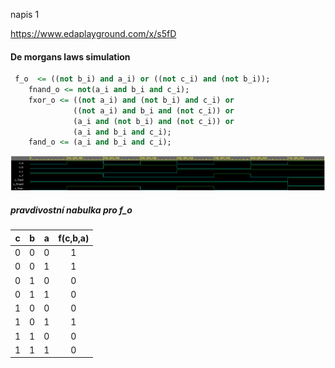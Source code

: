 napis 1

https://www.edaplayground.com/x/s5fD

#### De morgans laws simulation
```vhdl
 f_o  <= ((not b_i) and a_i) or ((not c_i) and (not b_i));
    fnand_o <= not(a_i and b_i and c_i);
    fxor_o <= ((not a_i) and (not b_i) and c_i) or 
    		  ((not a_i) and b_i and (not c_i)) or
              (a_i and (not b_i) and (not c_i)) or
              (a_i and b_i and c_i);
    fand_o <= (a_i and b_i and c_i);

```

![Simulace demorgana](images/demorgan.png)

##### pravdivostní nabulka pro f_o

| **c** | **b** |**a** | **f(c,b,a)** |
| :-: | :-: | :-: | :-: |
| 0 | 0 | 0 | 1 |
| 0 | 0 | 1 | 1 |
| 0 | 1 | 0 | 0 |
| 0 | 1 | 1 | 0 |
| 1 | 0 | 0 | 0 |
| 1 | 0 | 1 | 1 |
| 1 | 1 | 0 | 0 |
| 1 | 1 | 1 | 0 |


